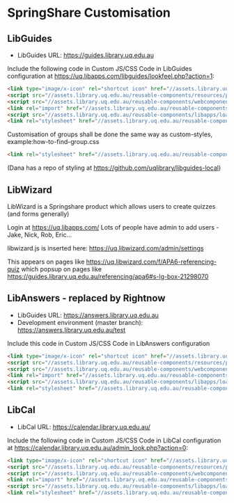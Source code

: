 # SpringShare Customisation

## LibGuides

* LibGuides URL: <https://guides.library.uq.edu.au>

Include the following code in Custom JS/CSS Code in LibGuides configuration at <https://uq.libapps.com/libguides/lookfeel.php?action=1>:

```html
<link type="image/x-icon" rel="shortcut icon" href="//assets.library.uq.edu.au/reusable-components/resources/favicon.ico">
<script src="//assets.library.uq.edu.au/reusable-components/resources/preloader.js" async></script>
<script src="//assets.library.uq.edu.au/reusable-components/webcomponentsjs/webcomponents-lite.js" async></script>
<link rel="import" href="//assets.library.uq.edu.au/reusable-components/elements.vulcanized.html" async>
<script src="//assets.library.uq.edu.au/reusable-components/libapps/load.js" async></script>
<link rel="stylesheet" href="//assets.library.uq.edu.au/reusable-components/libapps/libguides/custom-styles.css" />
```

Customisation of groups shall be done the same way as custom-styles, example:how-to-find-group.css

```html
<link rel="stylesheet" href="//assets.library.uq.edu.au/reusable-components/libapps/libguides/how-to-find-group.css" />
```

(Dana has a repo of styling at <https://github.com/uqlibrary/libguides-local>)

## LibWizard

LibWizard is a Springshare product which allows users to create quizzes (and forms generally)

Login at <https://uq.libapps.com/> Lots of people have admin to add users - Jake, Nick, Rob, Eric...

libwizard.js is inserted here: <https://uq.libwizard.com/admin/settings>

This appears on pages like <https://uq.libwizard.com/f/APA6-referencing-quiz> which popsup on pages like <https://guides.library.uq.edu.au/referencing/apa6#s-lg-box-21298070>

## LibAnswers - replaced by Rightnow

* LibGuides URL: <https://answers.library.uq.edu.au>
* Development environment (master branch): <https://answers.library.uq.edu.au/test>

Include this code in Custom JS/CSS Code in LibAnswers configuration

```html
<link type="image/x-icon" rel="shortcut icon" href="//assets.library.uq.edu.au/reusable-components/resources/favicon.ico">
<script src="//assets.library.uq.edu.au/reusable-components/resources/preloader.js" async></script>
<script src="//assets.library.uq.edu.au/reusable-components/webcomponentsjs/webcomponents-lite.js" async></script>
<link rel="import" href="//assets.library.uq.edu.au/reusable-components/elements.vulcanized.html" async>
<script src="//assets.library.uq.edu.au/reusable-components/libapps/load.js" async></script>
<link rel="stylesheet" href="//assets.library.uq.edu.au/reusable-components/libapps/libanswers/custom-styles.css" />
```

## LibCal

* LibCal URL: <https://calendar.library.uq.edu.au/>

Include the following code in Custom JS/CSS Code in LibCal configuration at <https://calendar.library.uq.edu.au/admin_look.php?action=0>:

```html
<link type="image/x-icon" rel="shortcut icon" href="//assets.library.uq.edu.au/reusable-components/resources/favicon.ico">
<script src="//assets.library.uq.edu.au/reusable-components/resources/preloader.js" async></script>
<script src="//assets.library.uq.edu.au/reusable-components/webcomponentsjs/webcomponents-lite.js" async></script>
<link rel="import" href="//assets.library.uq.edu.au/reusable-components/elements.vulcanized.html" async>
<script src="//assets.library.uq.edu.au/reusable-components/libapps/load.js" async></script>
<link rel="stylesheet" href="//assets.library.uq.edu.au/reusable-components/libapps/libcal/custom-styles.css" />
```
